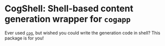 # CogShell: Shell-based content generation wrapper for `cogapp`

Ever used [`cog`](https://github.com/nedbat/cog), but wished you could write the
generation code in shell?  This package is for you!
